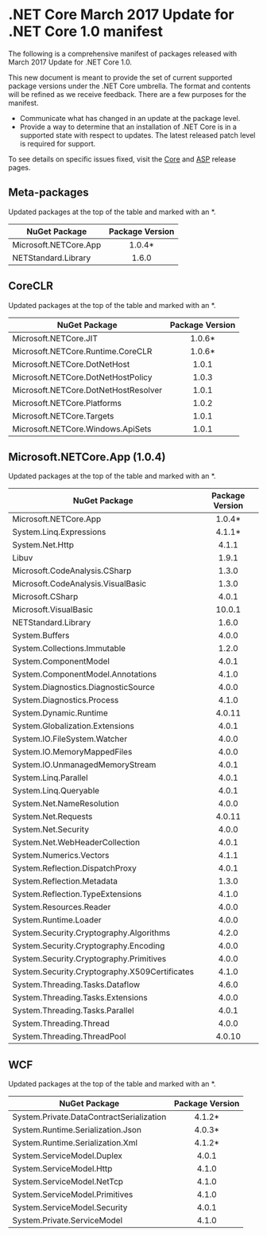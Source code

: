 # .NET Core March 2017 Update for .NET Core 1.0 manifest

The following is a comprehensive manifest of packages released with March 2017 Update for .NET Core 1.0.

This new document is meant to provide the set of current supported package versions under the .NET Core umbrella. The format and contents will be refined as we receive feedback. There are a few purposes for the manifest.

- Communicate what has changed in an update at the package level.
- Provide a way to determine that an installation of .NET Core is in a supported state with respect to updates. The latest released patch level is required for support.

To see details on specific issues fixed, visit the [Core](https://github.com/dotnet/core/releases/tag/1.0.4) and [ASP](https://github.com/aspnet/home/releases/1.0.4) release pages.

## Meta-packages

Updated packages at the top of the table and marked with an *.

| NuGet Package                                                       | Package Version   |
| ------------------------------------------------------------------- | :---------------: |
| Microsoft.NETCore.App                                               | 1.0.4*            |
| NETStandard.Library                                                 | 1.6.0             |

## CoreCLR

Updated packages at the top of the table and marked with an *.

| NuGet Package                                                       | Package Version   |
| ------------------------------------------------------------------- | :---------------: |
| Microsoft.NETCore.JIT                                               | 1.0.6*            |
| Microsoft.NETCore.Runtime.CoreCLR                                   | 1.0.6*            |
| Microsoft.NETCore.DotNetHost                                        | 1.0.1             |
| Microsoft.NETCore.DotNetHostPolicy                                  | 1.0.3             |
| Microsoft.NETCore.DotNetHostResolver                                | 1.0.1             |
| Microsoft.NETCore.Platforms                                         | 1.0.2             |
| Microsoft.NETCore.Targets	                                          | 1.0.1             |
| Microsoft.NETCore.Windows.ApiSets	                                  | 1.0.1             |

## Microsoft.NETCore.App (1.0.4)

Updated packages at the top of the table and marked with an *.

| NuGet Package                                                         | Package Version   |
| -------------------------------------------------------------------   | :---------------: |
| Microsoft.NETCore.App                                                 | 1.0.4*            |
| System.Linq.Expressions                                               | 4.1.1*            |
| System.Net.Http                                                       | 4.1.1             |
| Libuv                                                                 | 1.9.1             |
| Microsoft.CodeAnalysis.CSharp                                         | 1.3.0             |
| Microsoft.CodeAnalysis.VisualBasic                                    | 1.3.0             |
| Microsoft.CSharp                                                      | 4.0.1             |
| Microsoft.VisualBasic                                                 | 10.0.1            |
| NETStandard.Library                                                   | 1.6.0             |
| System.Buffers                                                        | 4.0.0             |
| System.Collections.Immutable                                          | 1.2.0             |
| System.ComponentModel                                                 | 4.0.1             |
| System.ComponentModel.Annotations                                     | 4.1.0             |
| System.Diagnostics.DiagnosticSource                                   | 4.0.0             |
| System.Diagnostics.Process                                            | 4.1.0             |
| System.Dynamic.Runtime                                                | 4.0.11            |
| System.Globalization.Extensions                                       | 4.0.1             |
| System.IO.FileSystem.Watcher                                          | 4.0.0             |
| System.IO.MemoryMappedFiles                                           | 4.0.0             |
| System.IO.UnmanagedMemoryStream                                       | 4.0.1             |
| System.Linq.Parallel                                                  | 4.0.1             |
| System.Linq.Queryable                                                 | 4.0.1             |
| System.Net.NameResolution                                             | 4.0.0             |
| System.Net.Requests                                                   | 4.0.11            |
| System.Net.Security                                                   | 4.0.0             |
| System.Net.WebHeaderCollection                                        | 4.0.1             |
| System.Numerics.Vectors                                               | 4.1.1             |
| System.Reflection.DispatchProxy                                       | 4.0.1             |
| System.Reflection.Metadata                                            | 1.3.0             |
| System.Reflection.TypeExtensions                                      | 4.1.0             |
| System.Resources.Reader                                               | 4.0.0             |
| System.Runtime.Loader                                                 | 4.0.0             |
| System.Security.Cryptography.Algorithms                               | 4.2.0             |
| System.Security.Cryptography.Encoding                                 | 4.0.0             |
| System.Security.Cryptography.Primitives                               | 4.0.0             |
| System.Security.Cryptography.X509Certificates                         | 4.1.0             |
| System.Threading.Tasks.Dataflow                                       | 4.6.0             |
| System.Threading.Tasks.Extensions                                     | 4.0.0             |
| System.Threading.Tasks.Parallel                                       | 4.0.1             |
| System.Threading.Thread                                               | 4.0.0             |
| System.Threading.ThreadPool                                           | 4.0.10            |

## WCF

Updated packages at the top of the table and marked with an *.

| NuGet Package                                                       | Package Version   |
| ------------------------------------------------------------------- | :---------------: |
| System.Private.DataContractSerialization                            | 4.1.2*            |
| System.Runtime.Serialization.Json                                   | 4.0.3*            |
| System.Runtime.Serialization.Xml                                    | 4.1.2*            |
| System.ServiceModel.Duplex                                          | 4.0.1             |
| System.ServiceModel.Http                                            | 4.1.0             |
| System.ServiceModel.NetTcp                                          | 4.1.0             |
| System.ServiceModel.Primitives                                      | 4.1.0             |
| System.ServiceModel.Security                                        | 4.0.1             |
| System.Private.ServiceModel                                         | 4.1.0             |
